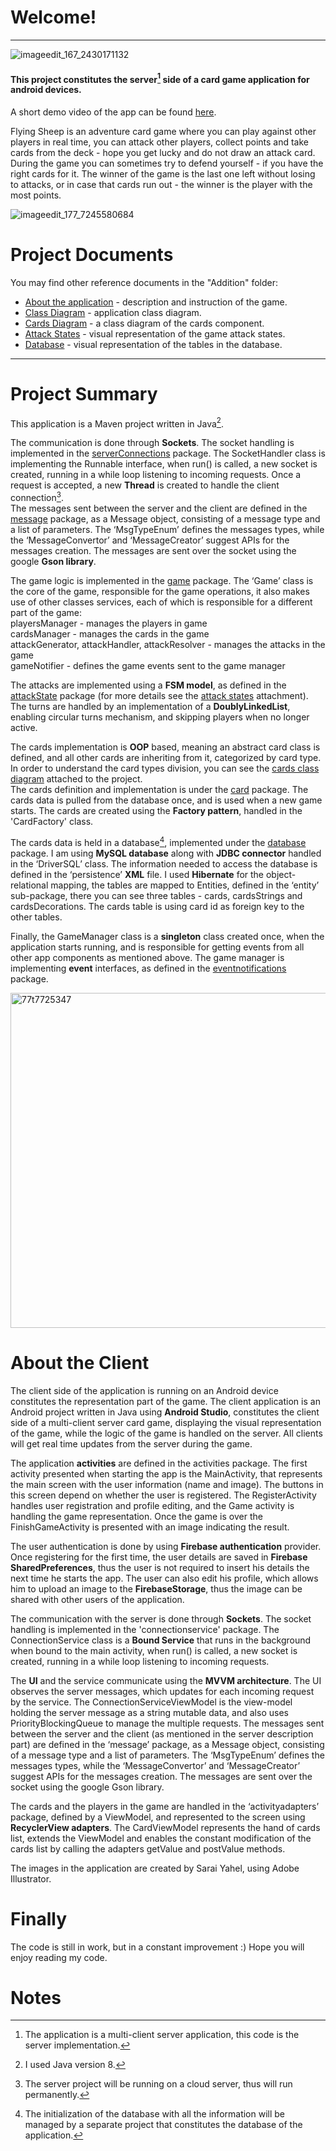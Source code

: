 # Welcome!
____________________________________________________________________________________________________


![imageedit_167_2430171132](https://user-images.githubusercontent.com/23153754/144578230-8f331f1d-1623-4f96-a698-bee044492546.png)

#### This project constitutes the server[^1] side of a card game application for android devices.

A short demo video of the app can be found [here](https://www.youtube.com/watch?v=8EYMkJhCYwQ&ab_channel=KerenSolomon).

<p>
Flying Sheep is an adventure card game where you can play against other players in real time, 
you can attack other players, collect points and take cards from the deck - hope you get lucky and do not draw an attack card.
During the game you can sometimes try to defend yourself - if you have the right cards for it.
The winner of the game is the last one left without losing to attacks, or in case that cards run out - the winner is the player with the most points.
</p>


![imageedit_177_7245580684](https://user-images.githubusercontent.com/23153754/144590673-213aefbe-602c-44ba-a4be-b771adb3a441.png)

# Project Documents

You may find other reference documents in the "Addition" folder:
* [About the application](https://github.com/kerens91/FlyingSheepsServerApp/blob/master/Additions/About%20the%20game.pdf) - description and instruction of the game.
* [Class Diagram](https://github.com/kerens91/FlyingSheepsServerApp/blob/master/Additions/class%20diagram.jpg) - application class diagram.
* [Cards Diagram](https://github.com/kerens91/FlyingSheepsServerApp/blob/master/Additions/cards%20diagram.jpg) - a class diagram of the cards component.
* [Attack States](https://github.com/kerens91/FlyingSheepsServerApp/blob/master/Additions/states.jpg) - visual representation of the game attack states.
* [Database](https://github.com/kerens91/FlyingSheepsServerApp/blob/master/Additions/database%20tables%20diagram.PNG) - visual representation of the tables in the database.


____________________________________________________________________________________________________
# Project Summary

This application is a Maven project written in Java[^2]. 

The communication is done through **Sockets**. 
The socket handling is implemented in the [serverConnections](https://github.com/kerens91/FlyingSheepsServerApp/tree/master/src/main/java/serverConnections) package.
The SocketHandler class is implementing the Runnable interface, when run() is called, a new socket is created, running in a while loop listening to incoming requests. Once a request is accepted, a new **Thread** is created to handle the client connection[^3].  
The messages sent between the server and the client are defined in the [message](https://github.com/kerens91/FlyingSheepsServerApp/tree/master/src/main/java/message) package, as a Message object, consisting of a message type and a list of parameters.
The ‘MsgTypeEnum’ defines the messages types, while the ‘MessageConvertor’ and ‘MessageCreator’ suggest APIs for the messages creation.
The messages are sent over the socket using the google **Gson library**. 

The game logic is implemented in the [game](https://github.com/kerens91/FlyingSheepsServerApp/tree/master/src/main/java/game) package.
The ‘Game’ class is the core of the game, responsible for the game operations, it also makes use of other classes services,
each of which is responsible for a different part of the game:  
playersManager - manages the players in game  
cardsManager - manages the cards in the game  
attackGenerator, attackHandler, attackResolver - manages the attacks in the game  
gameNotifier - defines the game events sent to the game manager

The attacks are implemented using a **FSM model**, as defined in the [attackState](https://github.com/kerens91/FlyingSheepsServerApp/tree/master/src/main/java/attackstate) package  (for more details see the [attack states](https://github.com/kerens91/FlyingSheepsServerApp/blob/master/Additions/states.jpg) attachment).  
The turns are handled by an implementation of a **DoublyLinkedList**, enabling circular turns mechanism, and skipping players when no longer active.

The cards implementation is **OOP** based, meaning an abstract card class is defined, and all other cards are inheriting from it, categorized by card type.
In order to understand the card types division, you can see the [cards class diagram](https://github.com/kerens91/FlyingSheepsServerApp/blob/master/Additions/cards%20diagram.jpg) attached to the project.  
The cards definition and implementation is under the [card](https://github.com/kerens91/FlyingSheepsServerApp/tree/master/src/main/java/card) package. 
The cards data is pulled from the database once, and is used when a new game starts. The cards are created using the **Factory pattern**, handled in the 'CardFactory' class.

The cards data is held in a database[^4], implemented under the [database](https://github.com/kerens91/FlyingSheepsServerApp/tree/master/src/main/java/database) package.
I am using **MySQL database** along with **JDBC connector** handled in the ‘DriverSQL’ class.
The information needed to access the database is defined in the ‘persistence’ **XML** file. 
I used **Hibernate** for the object-relational mapping, the tables are mapped to Entities, defined in the ‘entity’ sub-package,
there you can see three tables - cards, cardsStrings and cardsDecorations.
The cards table is using card id as foreign key to the other tables.

Finally, the GameManager class is a **singleton** class created once, when the application starts running, 
and is responsible for getting events from all other app components as mentioned above.
The game manager is implementing **event** interfaces, as defined in the [eventnotifications](https://github.com/kerens91/FlyingSheepsServerApp/tree/master/src/main/java/eventnotifications) package. 


<img width="536" alt="77t7725347" src="https://user-images.githubusercontent.com/23153754/144668169-e0c84c1c-ccb4-4a6d-827c-d299a58bde38.png">

# About the Client 
The client side of the application is running on an Android device constitutes the representation part of the game.
The client application is an Android project written in Java using **Android Studio**, constitutes the client side of a multi-client server card game,
displaying the visual representation of the game, while the logic of the game is handled on the server.
All clients will get real time updates from the server during the game.

The application **activities** are defined in the activities package.
The first activity presented when starting the app is the MainActivity, that represents the main screen with the user information (name and image).
The buttons in this screen depend on whether the user is registered.
The RegisterActivity handles user registration and profile editing, and the Game activity is handling the game representation.
Once the game is over the FinishGameActivity is presented with an image indicating the result.

The user authentication is done by using **Firebase authentication** provider.
Once registering for the first time, the user details are saved in **Firebase SharedPreferences**,
thus the user is not required to insert his details the next time he starts the app.
The user can also edit his profile, which allows him to upload an image to the **FirebaseStorage**,
thus the image can be shared with other users of the application. 

The communication with the server is done through **Sockets**. 
The socket handling is implemented in the 'connectionservice' package.
The ConnectionService class is a **Bound Service** that runs in the background when bound to the main activity,
when run() is called, a new socket is created, running in a while loop listening to incoming requests.

The **UI** and the service communicate using the **MVVM architecture**.
The UI observes the server messages, which updates for each incoming request by the service.
The ConnectionServiceViewModel is the view-model holding the server message as a string mutable data, and also uses PriorityBlockingQueue to manage the multiple requests.
The messages sent between the server and the client (as mentioned in the server description part) are defined in the ‘message’ package,
as a Message object, consisting of a message type and a list of parameters.
The ‘MsgTypeEnum’ defines the messages types, while the ‘MessageConvertor’ and ‘MessageCreator’ suggest APIs for the messages creation. 
The messages are sent over the socket using the google Gson library.

The cards and the players in the game are handled in the ‘activityadapters’ package,
defined by a ViewModel, and represented to the screen using **RecyclerView adapters**.
The CardViewModel represents the hand of cards list, extends the ViewModel
and enables the constant modification of the cards list by calling the adapters getValue and postValue methods.  

The images in the application are created by Sarai Yahel, using Adobe Illustrator.


# Finally

The code is still in work, but in a constant improvement :) 
Hope you will enjoy reading my code.  
  
  

  
  
# Notes
[^1]: The application is a multi-client server application, this code is the server implementation.
[^2]: I used Java version 8.
[^3]: The server project will be running on a cloud server, thus will run permanently.
[^4]: The initialization of the database with all the information will be managed by a separate project that constitutes the database of the application.

